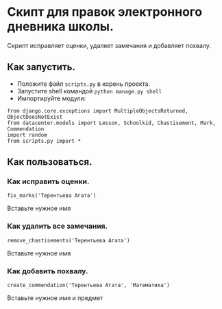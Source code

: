 # Скипт для правок электронного дневника школы.

Скрипт исправляет оценки, удаляет замечания и добавляет похвалу.

## Как запустить.

* Положите файл `scripts.py` в корень проекта.
* Запустите shell командой `python manage.py shell`
* Импортируйте модули:
```
from django.core.exceptions import MultipleObjectsReturned, ObjectDoesNotExist
from datacenter.models import Lesson, Schoolkid, Chastisement, Mark, Commendation
import random
from scripts.py import *
```
## Как пользоваться.

### Как исправить оценки.
```
fix_marks('Терентьева Агата')
```
Вставьте нужное имя

### Как удалить все замечания.
```
remove_chastisements('Терентьева Агата')
```
Вставьте нужное имя

### Как добавить похвалу.
```
create_commendation('Терентьева Агата', 'Математика')
```
Вставьте нужное имя и предмет

